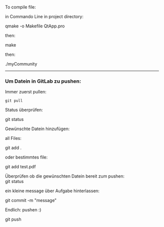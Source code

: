 To compile file:

in Commando Line in project directory:

qmake -o Makefile QtApp.pro

then:

make

then:

./myCommunity


--------------------------------------------------

<h3>Um Datein in GitLab zu pushen:</h3>

Immer zuerst pullen:<br>

<code>git pull</code>

Status überprüfen:

git status

Gewünschte Datein hinzufügen:

all Files:

git add .

oder bestimmtes file:

git add test.pdf

Überprüfen ob die gewünschten Datein bereit zum pushen:<br>
git status

ein kleine message über Aufgabe hinterlassen:

git commit -m "message"

Endlich: pushen :)

git push
